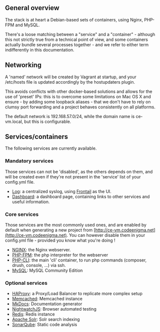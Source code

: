 ## General overview

The stack is at heart a Debian-based sets of containers, using Nginx, PHP-FPM and MySQL.

There's a loose matching between a "service" and a "container" - although this not strictly true from a technical point of view,
and some containers actually bundle several processes together - and we refer to either term indifferently in this documentation.

## Networking

A 'named' network will be created by Vagrant at startup, and your /etc/hosts file is updated accordingly by the hostupdaters plugin.

This avoids conflicts with other docker-based solutions and allows for the use of 'preset' IPs: this is to overcome some limitations on Mac OS X and ensure - by adding some loopback aliases - that we don't have to rely on clumsy port forwarding and a project behaves consistently on all platforms.

The default network is 192.168.57.0/24, while the domain name is ce-vm.local, but this is configurable.
 
## Services/containers

The following services are currently available.

### Mandatory services

Those services can not be 'disabled', as the others depends on them, and will be created even if they're not present 
in the 'service' list of your config.yml file.

- [Log](services/log): a centralized syslog, using [Frontail](https://github.com/mthenw/frontail) as the UI.
- [Dashboard](services/dashboard): a dashboard page, containing links to other services and useful information.

### Core services

Those services are the most commonly used ones, and are enabled by default when generating a new project from [http://ce-vm.codeenigma.net](http://ce-vm.codeenigma.net). 
You can however disable them in your config.yml file - provided you know what you're doing !

- [NGINX](services/nginx): the Nginx webserver.
- [PHP-FPM](services/fpm): the php interpreter for the webserver
- [PHP-CLI](services/cli): the main 'cli' container, to run php commands (composer, drush, console, ...) via ssh.
- [MySQL](services/mysql): MySQL Community Edition

### Optional services

- [HAProxy](services/haproxy): a Proxy/Load Balancer to replicate more complex setup
- [Memcached](services/memcached): Memcached instance
- [MkDocs](services/mkdocs): Documentation generator
- [NightwatchJS](services/nightwatch): Browser automated testing
- [Redis](services/redis): Redis instance
- [Apache Solr](services/solr): Solr search indexing
- [SonarQube](services/sonar): Static code analysis